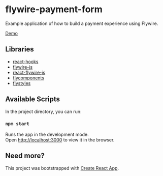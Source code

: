 # flywire-payment-form

Example application of how to build a payment experience using Flywire.

[Demo](https://flywire-payment-form.vercel.app)

## Libraries

- [react-hooks](https://github.com/peertransfer/react-hooks)
- [flywire-js](https://github.com/peertransfer/flywire-js)
- [react-flywire-js](https://github.com/peertransfer/react-flywire-js)
- [flycomponents](https://github.com/peertransfer/flycomponents)
- [flystyles](https://github.com/peertransfer/flystyles)

## Available Scripts

In the project directory, you can run:

### `npm start`

Runs the app in the development mode.<br />
Open [http://localhost:3000](http://localhost:3000) to view it in the browser.

## Need more?

This project was bootstrapped with [Create React App](https://github.com/facebook/create-react-app).
